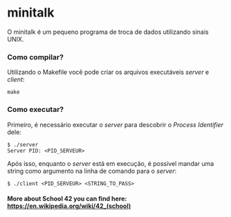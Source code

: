 # minitalk
O minitalk é um pequeno programa de troca de dados utilizando sinais UNIX.

### Como compilar?
Utilizando o Makefile você pode criar os arquivos executáveis *server* e *client*:
```
make
```

### Como executar?
Primeiro, é necessário executar o *server* para descobrir o *Process Identifier* dele:
```
$ ./server
Server PID: <PID_SERVEUR>

```
Após isso, enquanto o *server* está em execução, é possível mandar uma string como argumento na linha de comando para o *server*:
```
$ ./client <PID_SERVEUR> <STRING_TO_PASS>
```

#### More about School 42 you can find here: https://en.wikipedia.org/wiki/42_(school)
